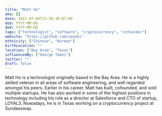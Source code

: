 ```yaml
---
title: "Matt Ho"
aka: []
date: 2021-07-04T23:59:30-07:00
dob: YYYY-MM-DD
dod: YYYY-MM-DD
tags: ["technologist", "software", "cryptocurrency", "cofounder"]
website: "https://github.com/savaki"
ethnicity: ["Chinese", "Korean"]
birthLocation: ""
location: ["Bay Area", "Texas"]
influencedBy: ["George Takei"]
twitter: ""
draft: false
---
```


Matt Ho is a technologist originally based in the Bay Area. He is a highly skilled veteran in all areas of software engineering, and well regarded amongst his peers. Earlier in his career, Matt has built, cofounded, and sold multiple startups. He has also worked in some of the highest positions in technology including his role as a director at Salesforce and CTO of startup, LOYAL3. Nowadays, he is in Texas working on a cryptocurrency project at Sundaeswap.

